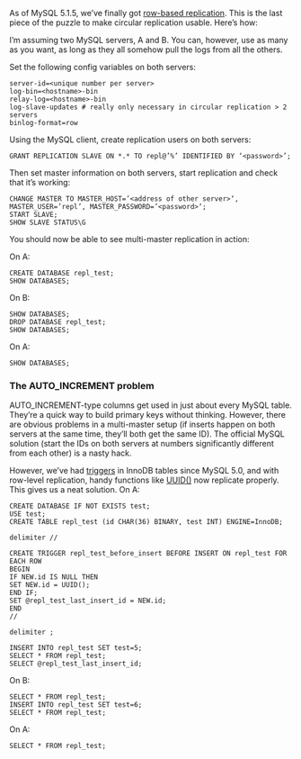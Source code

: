 <!--# set var="title" value="Finally, sane MySQL clustering" -->
<!--# set var="date" value="January 24, 2006" -->

<!--# include file="include/top.html" -->

As of MySQL 5.1.5, we’ve finally got [row-based replication](http://dev.mysql.com/doc/refman/5.1/en/replication-row-based.html). This is the last piece of the puzzle to make circular replication usable. Here’s how:

I’m assuming two MySQL servers, A and B. You can, however, use as many as you want, as long as they all somehow pull the logs from all the others.

Set the following config variables on both servers:

	server-id=<unique number per server>
	log-bin=<hostname>-bin
	relay-log=<hostname>-bin
	log-slave-updates # really only necessary in circular replication > 2 servers
	binlog-format=row

Using the MySQL client, create replication users on both servers:

	GRANT REPLICATION SLAVE ON *.* TO repl@’%’ IDENTIFIED BY ‘<password>’;

Then set master information on both servers, start replication and check that it’s working:

	CHANGE MASTER TO MASTER_HOST=’<address of other server>‘, MASTER_USER=’repl’, MASTER_PASSWORD=’<password>‘;
	START SLAVE;
	SHOW SLAVE STATUS\G

You should now be able to see multi-master replication in action:

On A:

	CREATE DATABASE repl_test;
	SHOW DATABASES;

On B:

	SHOW DATABASES;
	DROP DATABASE repl_test;
	SHOW DATABASES;

On A:

	SHOW DATABASES;

### The AUTO\_INCREMENT problem

AUTO\_INCREMENT-type columns get used in just about every MySQL table. They’re a quick way to build primary keys without thinking. However, there are obvious problems in a multi-master setup (if inserts happen on both servers at the same time, they’ll both get the same ID). The official MySQL solution (start the IDs on both servers at numbers significantly different from each other) is a nasty hack.

However, we’ve had [triggers](http://dev.mysql.com/doc/refman/5.1/en/triggers.html) in InnoDB tables since MySQL 5.0, and with row-level replication, handy functions like [UUID()](http://dev.mysql.com/doc/refman/5.1/en/miscellaneous-functions.html#id2906147) now replicate properly. This gives us a neat solution. On A:

	CREATE DATABASE IF NOT EXISTS test;
	USE test;
	CREATE TABLE repl_test (id CHAR(36) BINARY, test INT) ENGINE=InnoDB;

	delimiter //

	CREATE TRIGGER repl_test_before_insert BEFORE INSERT ON repl_test FOR EACH ROW
	BEGIN
	IF NEW.id IS NULL THEN
	SET NEW.id = UUID();
	END IF;
	SET @repl_test_last_insert_id = NEW.id;
	END
	//

	delimiter ;

	INSERT INTO repl_test SET test=5;
	SELECT * FROM repl_test;
	SELECT @repl_test_last_insert_id;

On B:

	SELECT * FROM repl_test;
	INSERT INTO repl_test SET test=6;
	SELECT * FROM repl_test;

On A:

	SELECT * FROM repl_test;

<!--# include file="include/bottom.html" -->
